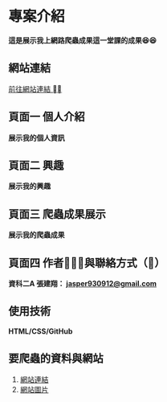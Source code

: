 # 專案介紹
**這是展示我上網路爬蟲成果這一堂課的成果😆😆**

## 網站連結
[前往網站連結 ⛓️‍💥](https://jasper-qq12.github.io/index.html)
## 頁面一 個人介紹
**展示我的個人資訊**
## 頁面二 興趣
**展示我的興趣**
## 頁面三 爬蟲成果展示
**展示我的爬蟲成果**
## 頁面四 作者🧑🏻‍💻與聯絡方式（📨）
**資科二A 張建翔： jasper930912@gmail.com**

## 使用技術
**HTML/CSS/GitHub**
## 要爬蟲的資料與網站
1. [網站連結](https://opendata.taichung.gov.tw/)
2. [網站圖片](https://book.whsh.tc.edu.tw/uploads/images/gallery/2023-12/ee6nVywbUUGAYT8Y-image.png)

